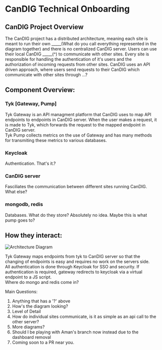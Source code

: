 # CanDIG Technical Onboarding
## CanDIG Project Overview
The CanDIG project has a distributed architecture, meaning each site is meant to run their own _____(What do you call everything represented in the diagram together) and there is no centralized CanDIG server. Users can use their local CanDIG _____(^) to communicate with other sites. Every site is responsible for handling the authentication of it's users and the authorization of incoming requests from other sites. CanDIG uses an API driven approach, where users send requests to their CanDIG which communicate with other sites through ...?
## Component Overview:
### Tyk [Gateway, Pump]
Tyk Gateway is an API managment platform that CanDIG uses to map API endpoints to endpoints in CanDIG server. When the user makes a request, it is made to Tyk, which forwards the request to the mapped endpoint in CanDIG server.  
Tyk Pump collects metrics on the use of Gateway and has many methods for transmiting these metrics to various databases.
### Keycloak
Authentication. That's it.?
### CanDIG server
Fasciliates the communication between different sites running CanDIG. What else?
### mongodb, redis
Databases. What do they store? Absolutely no idea. Maybe this is what pump goes to?

## How they interact:
![Architecture Diagram](https://github.com/CanDIG/PublicDocuments/tree/master/Onboarding/Figures/ArchitectureDiagram.png)

Tyk Gateway maps endpoints from tyk to CanDIG server so that the changing of endpoints is easy and requires no work on the servers side.  
All authentication is done through Keycloak for SSO and security. If authentication is required, gateway redirects to keycloak via a virtual endpoint to a JS script.  
Where do mongo and redis come in?


Main Questions: 
1) Anything that has a '?' above
2) How's the diagram looking?
3) Level of Detail
4) How do individual sites communicate, is it as simple as an api call to the other server?
5) More diagrams?
6) Should I be playing with Aman's branch now instead due to the dashboard removal
7) Coming soon to a PR near you.